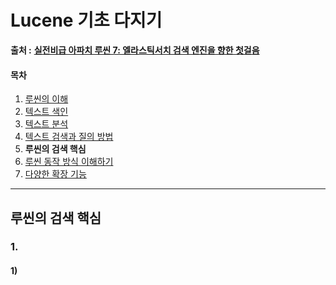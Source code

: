 # Lucene 기초 다지기

 **출처 :** [**실전비급 아파치 루씬 7: 엘라스틱서치 검색 엔진을 향한 첫걸음**](https://book.naver.com/bookdb/book_detail.nhn?bid=14134564)

#### 목차

1. [루씬의 이해]()
2. [텍스트 색인]()
3. [텍스트 분석]()
4. [텍스트 검색과 질의 방법]()
5. **루씬의 검색 핵심**
6. [루씬 동작 방식 이해하기]()
7. [다양한 확장 기능]()



___

## 루씬의 검색 핵심

### 1. 

#### 1)